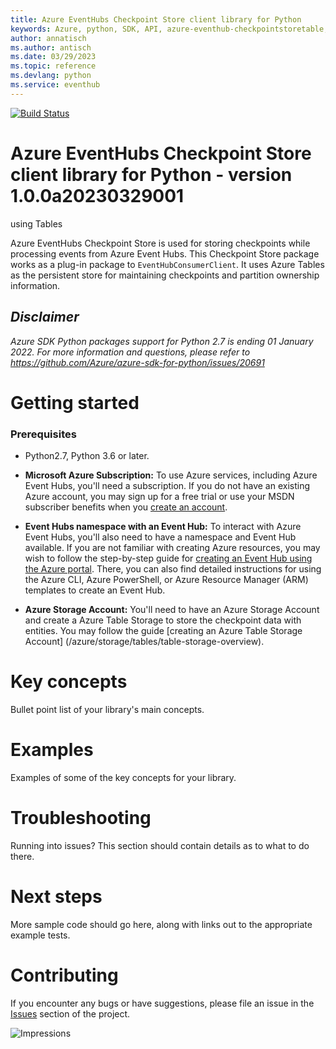 ```yaml
---
title: Azure EventHubs Checkpoint Store client library for Python
keywords: Azure, python, SDK, API, azure-eventhub-checkpointstoretable, eventhub
author: annatisch
ms.author: antisch
ms.date: 03/29/2023
ms.topic: reference
ms.devlang: python
ms.service: eventhub
---
```

[![Build Status](https://dev.azure.com/azure-sdk/public/_apis/build/status/azure-sdk-for-python.client?branchName=main)](https://dev.azure.com/azure-sdk/public/_build/latest?definitionId=46?branchName=main)

# Azure EventHubs Checkpoint Store client library for Python - version 1.0.0a20230329001 
 using Tables

Azure EventHubs Checkpoint Store is used for storing checkpoints while processing events from Azure Event Hubs.
This Checkpoint Store package works as a plug-in package to `EventHubConsumerClient`. It uses Azure Tables as the persistent store for maintaining checkpoints and partition ownership information.

## _Disclaimer_

_Azure SDK Python packages support for Python 2.7 is ending 01 January 2022. For more information and questions, please refer to https://github.com/Azure/azure-sdk-for-python/issues/20691_

# Getting started

### Prerequisites

- Python2.7, Python 3.6 or later.
- **Microsoft Azure Subscription:**  To use Azure services, including Azure Event Hubs, you'll need a subscription. If you do not have an existing Azure account, you may sign up for a free trial or use your MSDN subscriber benefits when you [create an account](https://azure.microsoft.com/).

- **Event Hubs namespace with an Event Hub:** To interact with Azure Event Hubs, you'll also need to have a namespace and Event Hub  available.  If you are not familiar with creating Azure resources, you may wish to follow the step-by-step guide for [creating an Event Hub using the Azure portal](/azure/event-hubs/event-hubs-create).  There, you can also find detailed instructions for using the Azure CLI, Azure PowerShell, or Azure Resource Manager (ARM) templates to create an Event Hub.

- **Azure Storage Account:** You'll need to have an Azure Storage Account and create a Azure Table Storage to store the checkpoint data with entities. You may follow the guide [creating an Azure Table Storage Account]
(/azure/storage/tables/table-storage-overview).

# Key concepts

Bullet point list of your library's main concepts.

# Examples

Examples of some of the key concepts for your library.

# Troubleshooting

Running into issues? This section should contain details as to what to do there.

# Next steps

More sample code should go here, along with links out to the appropriate example tests.

# Contributing

If you encounter any bugs or have suggestions, please file an issue in the [Issues](<https://github.com/Azure/azure-sdk-for-python/issues>) section of the project.

![Impressions](https://azure-sdk-impressions.azurewebsites.net/api/impressions/azure-sdk-for-python%2Fsdk%2Feventhub%2Fazure-eventhub-checkpointstoretable%2FREADME.png)

